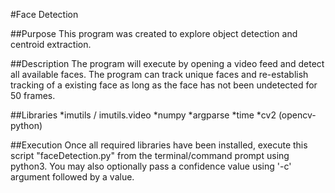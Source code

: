 #Face Detection

##Purpose
This program was created to explore object detection and centroid extraction.

##Description
The program will execute by opening a video feed and detect all available faces.
The program can track unique faces and re-establish tracking of a existing face
as long as the face has not been undetected for 50 frames.

##Libraries
*imutils / imutils.video
*numpy
*argparse
*time
*cv2 (opencv-python)

##Execution
Once all required libraries have been installed, execute this script "faceDetection.py"
from the terminal/command prompt using python3. You may also optionally pass a
confidence value using '-c' argument followed by a value.
